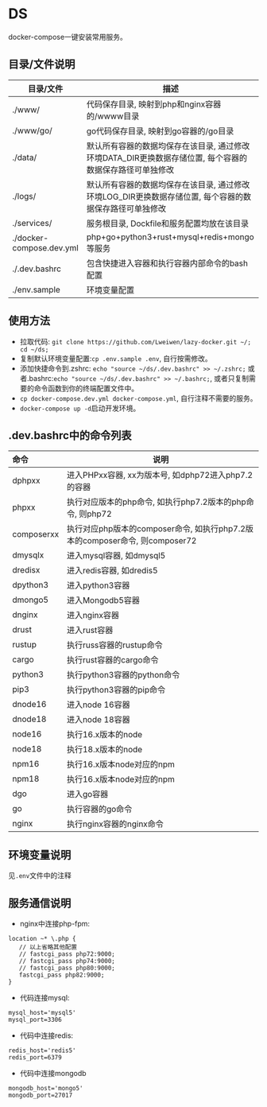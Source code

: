 # DS
docker-compose一键安装常用服务。


## 目录/文件说明

|目录/文件|描述|
|--|--|
|./www/|代码保存目录, 映射到php和nginx容器的/wwww目录|
|./www/go/|go代码保存目录, 映射到go容器的/go目录|
|./data/|默认所有容器的数据均保存在该目录, 通过修改环境DATA_DIR更换数据存储位置, 每个容器的数据保存路径可单独修改|
|./logs/|默认所有容器的数据均保存在该目录, 通过修改环境LOG_DIR更换数据存储位置, 每个容器的数据保存路径可单独修改|
|./services/|服务根目录, Dockfile和服务配置均放在该目录|
|./docker-compose.dev.yml|php+go+python3+rust+mysql+redis+mongo等服务|
|./.dev.bashrc|包含快捷进入容器和执行容器内部命令的bash配置|
|./env.sample|环境变量配置|

## 使用方法

- 拉取代码: `git clone https://github.com/Lweiwen/lazy-docker.git ~/; cd ~/ds;`
- 复制默认环境变量配置:`cp .env.sample .env`, 自行按需修改。
- 添加快捷命令到.zshrc:  `echo "source ~/ds/.dev.bashrc" >> ~/.zshrc;` 或者.bashrc:`echo "source ~/ds/.dev.bashrc" >> ~/.bashrc;`, 或者只复制需要的命令函数到你的终端配置文件中。
- `cp docker-compose.dev.yml docker-compose.yml`, 自行注释不需要的服务。
- `docker-compose up -d`启动开发环境。


## .dev.bashrc中的命令列表
|命令|说明|
|:--|--|
|dphpxx|进入PHPxx容器, xx为版本号, 如dphp72进入php7.2的容器|
|phpxx|执行对应版本的php命令, 如执行php7.2版本的php命令, 则php72|
|composerxx|执行对应php版本的composer命令, 如执行php7.2版本的composer命令, 则composer72|
|dmysqlx|进入mysql容器, 如dmysql5|
|dredisx|进入redis容器, 如dredis5|
|dpython3|进入python3容器|
|dmongo5|进入Mongodb5容器|
|dnginx|进入nginx容器|
|drust|进入rust容器|
|rustup|执行russ容器的rustup命令|
|cargo|执行rust容器的cargo命令|
|python3|执行python3容器的python命令|
|pip3|执行python3容器的pip命令|
|dnode16|进入node 16容器|
|dnode18|进入node 18容器|
|node16|执行16.x版本的node|
|node18|执行18.x版本的node|
|npm16|执行16.x版本node对应的npm|
|npm18|执行16.x版本node对应的npm|
|dgo|进入go容器|
|go|执行容器的go命令|
|nginx|执行nginx容器的nginx命令|

## 环境变量说明

见`.env`文件中的注释

## 服务通信说明

- nginx中连接php-fpm:
```
location ~* \.php {
   // 以上省略其他配置
   // fastcgi_pass php72:9000;
   // fastcgi_pass php74:9000;
   // fastcgi_pass php80:9000;
   fastcgi_pass php82:9000;
}

```

- 代码连接mysql:
```
mysql_host='mysql5'
mysql_port=3306
```

- 代码中连接redis:
```
redis_host='redis5'
redis_port=6379
```

- 代码中连接mongodb
```
mongodb_host='mongo5'
mongodb_port=27017
```
